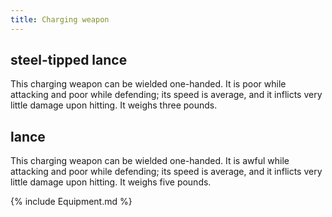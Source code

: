 ```yaml
---
title: Charging weapon
---
```


## steel-tipped lance

This charging weapon can be wielded one-handed. It is poor while
attacking and poor while defending; its speed is average, and it
inflicts very little damage upon hitting. It weighs three pounds.

## lance

This charging weapon can be wielded one-handed. It is awful while
attacking and poor while defending; its speed is average, and it
inflicts very little damage upon hitting. It weighs five pounds.

{% include Equipment.md %}